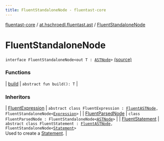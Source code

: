 ```yaml
---
title: FluentStandaloneNode - fluentast-core
---
```


[fluentast-core](../../index.html) / [at.hschroedl.fluentast.ast](../index.html) / [FluentStandaloneNode](.)

# FluentStandaloneNode

`interface FluentStandaloneNode<out T : `[`ASTNode`](https://help.eclipse.org/neon/topic/org.eclipse.jdt.doc.isv/reference/api/org/eclipse/jdt/core/dom/ASTNode.html)`>` [(source)](http://github.com/hschroedl/fluentast/tree/master/core/at.hschroedl.fluentast/ast/ASTNode.kt#L16)

### Functions

| [build](build.html) | `abstract fun build(): T` |

### Inheritors

| [FluentExpression](../../at.hschroedl.fluentast.ast.expression/-fluent-expression/index.html) | `abstract class FluentExpression : `[`FluentASTNode`](../-fluent-a-s-t-node/index.html)`, FluentStandaloneNode<`[`Expression`](https://help.eclipse.org/neon/topic/org.eclipse.jdt.doc.isv/reference/api/org/eclipse/jdt/core/dom/Expression.html)`>` |
| [FluentParsedNode](../-fluent-parsed-node/index.html) | `class FluentParsedNode : FluentStandaloneNode<`[`ASTNode`](https://help.eclipse.org/neon/topic/org.eclipse.jdt.doc.isv/reference/api/org/eclipse/jdt/core/dom/ASTNode.html)`>` |
| [FluentStatement](../../at.hschroedl.fluentast.ast.statement/-fluent-statement/index.html) | `abstract class FluentStatement : `[`FluentASTNode`](../-fluent-a-s-t-node/index.html)`, FluentStandaloneNode<`[`Statement`](https://help.eclipse.org/neon/topic/org.eclipse.jdt.doc.isv/reference/api/org/eclipse/jdt/core/dom/Statement.html)`>`<br>Used to create a [Statement](https://help.eclipse.org/neon/topic/org.eclipse.jdt.doc.isv/reference/api/org/eclipse/jdt/core/dom/Statement.html). |

